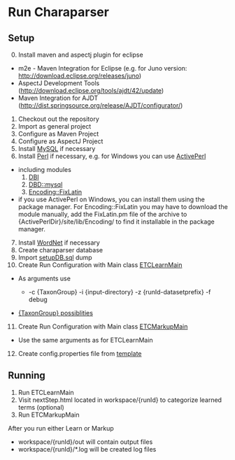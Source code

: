 Run Charaparser
================

Setup
---------
0. Install maven and aspectj plugin for eclipse
 * m2e - Maven Integration for Eclipse (e.g. for Juno version: http://download.eclipse.org/releases/juno)
 * AspectJ Development Tools (http://download.eclipse.org/tools/ajdt/42/update)
 * Maven Integration for AJDT (http://dist.springsource.org/release/AJDT/configurator/)
1. Checkout out the repository
2. Import as general project
3. Configure as Maven Project
4. Configure as AspectJ Project
5. Install <a href="http://www.mysql.com/">MySQL</a> if necessary
6. Install <a href="https://www.perl.org/">Perl</a> if necessary, e.g. for Windows you can use <a href="http://www.activestate.com/activeperl">ActivePerl</a>
 * including modules 
    1. <a href="http://search.cpan.org/dist/DBI-1.622/">DBI</a>
    2. <a href="http://search.cpan.org/dist/DBD-mysql-4.022/">DBD::mysql</a>
    3. <a href="http://search.cpan.org/dist/Encoding-FixLatin-1.02/">Encoding::FixLatin</a>
 * if you use ActivePerl on Windows, you can install them using the package manager. For Encoding::FixLatin you may have to download the module manually, add the FixLatin.pm file of the archive 
   to {ActivePerlDir}/site/lib/Encoding/ to find it installable in the package manager.
7. Install <a href="http://wordnet.princeton.edu/">WordNet</a> if necessary
8. Create charaparser database
9. Import <a href="https://github.com/biosemantics/charaparser/blob/master/setupDB.sql">setupDB.sql</a> dump
10. Create Run Configuration with Main class <a href="https://github.com/biosemantics/charaparser/blob/master/src/main/java/edu/arizona/biosemantics/semanticmarkup/ETCLearnMain.java">ETCLearnMain</a>
 * As arguments use 
   * -c {TaxonGroup}  -i {input-directory} -z {runId-datasetprefix} -f debug

 * <a href="https://github.com/biosemantics/common/blob/master/biology/src/main/java/edu/arizona/biosemantics/common/biology/TaxonGroup.java">{TaxonGroup} possiblities</a>
 
11. Create Run Configuration with Main class <a href="https://github.com/biosemantics/charaparser/blob/master/src/main/java/edu/arizona/biosemantics/semanticmarkup/ETCMarkupMain.java
">ETCMarkupMain</a>
 * Use the same arguments as for ETCLearnMain
12. Create config.properties file from <a href="https://github.com/biosemantics/charaparser/blob/master/src/main/resources/edu/arizona/biosemantics/semanticmarkup/config.properties.template">template</a>
   
Running
----------
1. Run ETCLearnMain
2. Visit nextStep.html located in workspace/{runId} to categorize learned terms (optional)
3. Run ETCMarkupMain

After you run either Learn or Markup
* workspace/{runId}/out will contain output files
* workspace/{runId}/*.log will be created log files
